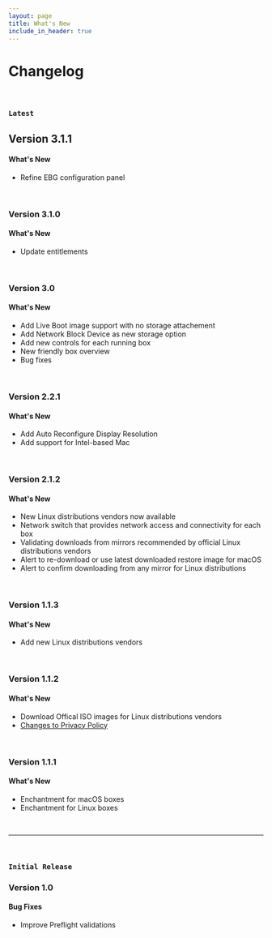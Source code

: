 ```yaml
---
layout: page
title: What's New
include_in_header: true
---
```


# Changelog
<br>

### `Latest`
## **Version 3.1.1**

#### What's New
- Refine EBG configuration panel 

<br>

### **Version 3.1.0**

#### What's New
- Update entitlements 

<br>

### **Version 3.0**

#### What's New
- Add Live Boot image support with no storage attachement 
- Add Network Block Device as new storage option 
- Add new controls for each running box
- New friendly box overview
- Bug fixes

<br>

### **Version 2.2.1**

#### What's New
- Add Auto Reconfigure Display Resolution 
- Add support for Intel-based Mac

<br>
  
### **Version 2.1.2**

#### What's New
- New Linux distributions vendors now available
- Network switch that provides network access and connectivity for each box
- Validating downloads from mirrors recommended by official Linux distributions vendors
- Alert to re-download or use latest downloaded restore image for macOS
- Alert to confirm downloading from any mirror for Linux distributions


<br>

### **Version 1.1.3**

#### What's New
- Add new Linux distributions vendors

<br>

### **Version 1.1.2**

#### What's New
- Download Offical ISO images for Linux distributions vendors
- [Changes to Privacy Policy](/privacypolicy)

<br>

### **Version 1.1.1**

#### What's New
- Enchantment  for macOS boxes
- Enchantment  for Linux boxes

<br>

________
<br>

### `Initial Release`
### **Version 1.0**

#### Bug Fixes
- Improve Preflight validations

<br>
